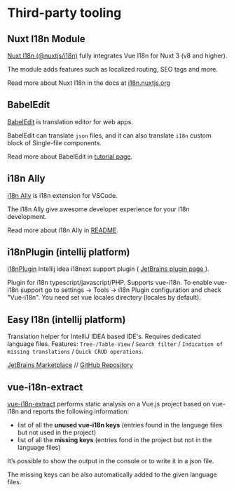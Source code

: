 # Third-party tooling

## Nuxt I18n Module

[Nuxt I18n (@nuxtjs/i18n)](https://github.com/nuxt-modules/i18n/) fully integrates Vue I18n for Nuxt 3 (v8 and higher). 

The module adds features such as localized routing, SEO tags and more.

Read more about Nuxt I18n in the docs at [i18n.nuxtjs.org](https://i18n.nuxtjs.org/)

## BabelEdit

[BabelEdit](https://www.codeandweb.com/babeledit) is translation editor for web apps.

BabelEdit can translate `json` files, and it can also translate `i18n` custom block of Single-file components.

Read more about BabelEdit in [tutorial page](https://www.codeandweb.com/babeledit/tutorials/how-to-translate-your-vue-app-with-vue-i18n).

## i18n Ally

[i18n Ally](https://marketplace.visualstudio.com/items?itemName=antfu.i18n-ally) is i18n extension for VSCode.

The i18n Ally give awesome developer experience for your i18n development.

Read more about i18n Ally in [README](https://github.com/antfu/i18n-ally/blob/master/README.md).

## i18nPlugin (intellij platform)

[i18nPlugin](https://github.com/nyavro/i18nPlugin) Intellij idea i18next support plugin ( [JetBrains plugin page ](https://plugins.jetbrains.com/plugin/12981-i18n-support)).

Plugin for i18n typescript/javascript/PHP. Supports vue-i18n. To enable vue-i18n support go to settings -> Tools -> i18n Plugin configuration and check "Vue-i18n". You need set vue locales directory (locales by default).

## Easy I18n (intellij platform)

Translation helper for IntelliJ IDEA based IDE's. Requires dedicated language files. Features: `Tree-/Table-View` / `Search filter` / `Indication of missing translations` / `Quick CRUD operations`.

[JetBrains Marketplace](https://plugins.jetbrains.com/plugin/16316-easy-i18n) // [GitHub Repository](https://github.com/marhali/easy-i18n)

## vue-i18n-extract

[vue-i18n-extract](https://github.com/pixari/vue-i18n-extract) performs static analysis on a Vue.js project based on vue-i18n and reports the following information:

- list of all the **unused vue-i18n keys** (entries found in the language files but not used in the project)
- list of all the **missing keys** (entries fond in the project but not in the language files)

It’s possible to show the output in the console or to write it in a json file.

The missing keys can be also automatically added to the given language files.
